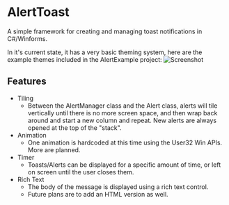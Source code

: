 # AlertToast

A simple framework for creating and managing toast notifications in C#/Winforms.

In it's current state, it has a very basic theming system,
here are the example themes included in the AlertExample project:
![Screenshot](https://i.imgur.com/R7ZzCor.png)

## Features
* Tiling
  * Between the AlertManager class and the Alert class, alerts will tile vertically until there is no more screen space, and then wrap back around and start a new column and repeat. New alerts are always opened at the top of the "stack". 
* Animation
  * One animation is hardcoded at this time using the User32 Win APIs. More are planned.
* Timer
  * Toasts/Alerts can be displayed for a specific amount of time, or left on screen until the user closes them.
* Rich Text
  * The body of the message is displayed using a rich text control.
  * Future plans are to add an HTML version as well.

